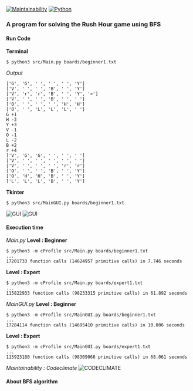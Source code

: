 [![Maintainability](https://api.codeclimate.com/v1/badges/faa6e65de2852bf0e795/maintainability)](https://codeclimate.com/github/akinariobi/rush-hour-bfs/maintainability)
[![Python](https://img.shields.io/badge/python-3.5-blue.svg)](https://www.python.org/downloads/release/python-350/)

### A program for solving the Rush Hour game using BFS

#### Run Code 

**Terminal**

```
$ python3 src/Main.py boards/beginner1.txt
```
*Output*
```
['G', 'G', ' ', ' ', ' ', 'Y']
['V', ' ', ' ', 'B', ' ', 'Y']
['V', 'r', 'r', 'B', ' ', 'Y', '>']
['V', ' ', ' ', 'B', ' ', ' ']
['O', ' ', ' ', ' ', 'H', 'H']
['O', ' ', 'L', 'L', 'L', ' ']
G +1
H -3
Y +3
V -1
O -1
L -2
B +2
r +4
['V', 'G', 'G', ' ', ' ', ' ']
['V', ' ', ' ', ' ', ' ', ' ']
['V', ' ', ' ', ' ', 'r', 'r']
['O', ' ', ' ', 'B', ' ', 'Y']
['O', 'H', 'H', 'B', ' ', 'Y']
['L', 'L', 'L', 'B', ' ', 'Y']
```
**Tkinter**

```
$ python3 src/MainGUI.py boards/beginner1.txt
```
![GUI](https://pp.userapi.com/c841325/v841325491/5bb18/pHbRsFIB9Uc.jpg)
![GUI](https://pp.userapi.com/c841325/v841325491/5bb20/EbJxGP95rVw.jpg)

#### Execution time

*Main.py*
**Level : Beginner**
```
$ python3 -m cProfile src/Main.py boards/beginner1.txt
...
17201733 function calls (14624957 primitive calls) in 7.746 seconds
```
**Level : Expert**
```
$ python3 -m cProfile src/Main.py boards/expert1.txt
...
115822933 function calls (98233315 primitive calls) in 61.892 seconds
```
*MainGUI.py*
**Level : Beginner**
```
$ python3 -m cProfile src/MainGUI.py boards/beginner1.txt
...
17284114 function calls (14695410 primitive calls) in 10.006 seconds
```
**Level : Expert**
```
$ python3 -m cProfile src/MainGUI.py boards/expert1.txt
...
115923180 function calls (98309066 primitive calls) in 68.061 seconds
```

*Maintainability : Codeclimate*
![CODECLIMATE](https://pp.userapi.com/c841325/v841325491/5bb29/V0gcyED745g.jpg)

#### About BFS algorithm



